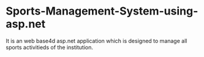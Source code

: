 # Sports-Management-System-using-asp.net

It is an web base4d asp.net application which is designed to manage all sports activitieds of the institution.
